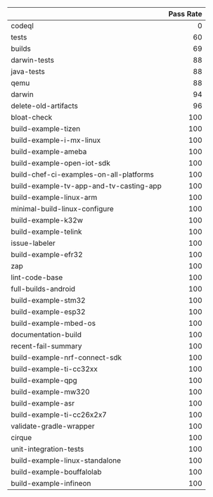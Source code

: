|                                         |   Pass Rate |
|:----------------------------------------|------------:|
| codeql                                  |           0 |
| tests                                   |          60 |
| builds                                  |          69 |
| darwin-tests                            |          88 |
| java-tests                              |          88 |
| qemu                                    |          88 |
| darwin                                  |          94 |
| delete-old-artifacts                    |          96 |
| bloat-check                             |         100 |
| build-example-tizen                     |         100 |
| build-example-i-mx-linux                |         100 |
| build-example-ameba                     |         100 |
| build-example-open-iot-sdk              |         100 |
| build-chef-ci-examples-on-all-platforms |         100 |
| build-example-tv-app-and-tv-casting-app |         100 |
| build-example-linux-arm                 |         100 |
| minimal-build-linux-configure           |         100 |
| build-example-k32w                      |         100 |
| build-example-telink                    |         100 |
| issue-labeler                           |         100 |
| build-example-efr32                     |         100 |
| zap                                     |         100 |
| lint-code-base                          |         100 |
| full-builds-android                     |         100 |
| build-example-stm32                     |         100 |
| build-example-esp32                     |         100 |
| build-example-mbed-os                   |         100 |
| documentation-build                     |         100 |
| recent-fail-summary                     |         100 |
| build-example-nrf-connect-sdk           |         100 |
| build-example-ti-cc32xx                 |         100 |
| build-example-qpg                       |         100 |
| build-example-mw320                     |         100 |
| build-example-asr                       |         100 |
| build-example-ti-cc26x2x7               |         100 |
| validate-gradle-wrapper                 |         100 |
| cirque                                  |         100 |
| unit-integration-tests                  |         100 |
| build-example-linux-standalone          |         100 |
| build-example-bouffalolab               |         100 |
| build-example-infineon                  |         100 |